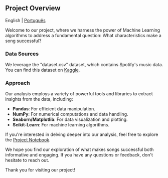## Project Overview

English | [Português](README_pt-br.md)

Welcome to our project, where we harness the power of Machine Learning algorithms to address a fundamental question: What characteristics make a song successful?

### Data Sources

We leverage the "dataset.csv" dataset, which contains Spotify's music data. You can find this dataset on [Kaggle](https://www.kaggle.com/datasets/maharshipandya/-spotify-tracks-dataset).

### Approach

Our analysis employs a variety of powerful tools and libraries to extract insights from the data, including:

- **Pandas**: For efficient data manipulation.
- **NumPy**: For numerical computations and data handling.
- **Seaborn/Matplotlib**: For data visualization and plotting.
- **Scikit-Learn**: For machine learning algorithms.

If you're interested in delving deeper into our analysis, feel free to explore the [Project Notebook](Projeto_ML1.ipynb).

We hope you find our exploration of what makes songs successful both informative and engaging. If you have any questions or feedback, don't hesitate to reach out.

Thank you for visiting our project!
